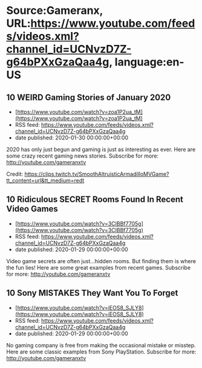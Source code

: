 # Source:Gameranx, URL:https://www.youtube.com/feeds/videos.xml?channel_id=UCNvzD7Z-g64bPXxGzaQaa4g, language:en-US

## 10 WEIRD Gaming Stories of January 2020
 - [https://www.youtube.com/watch?v=zoa1P2ua_tM](https://www.youtube.com/watch?v=zoa1P2ua_tM)
 - RSS feed: https://www.youtube.com/feeds/videos.xml?channel_id=UCNvzD7Z-g64bPXxGzaQaa4g
 - date published: 2020-01-30 00:00:00+00:00

2020 has only just begun and gaming is just as interesting as ever. Here are some crazy recent gaming news stories.
Subscribe for more: http://youtube.com/gameranxtv

Credit:
https://clips.twitch.tv/SmoothAltruisticArmadilloMVGame?tt_content=url&tt_medium=redt

## 10 Ridiculous SECRET Rooms Found In Recent Video Games
 - [https://www.youtube.com/watch?v=3CIBBf7705g](https://www.youtube.com/watch?v=3CIBBf7705g)
 - RSS feed: https://www.youtube.com/feeds/videos.xml?channel_id=UCNvzD7Z-g64bPXxGzaQaa4g
 - date published: 2020-01-29 00:00:00+00:00

Video game secrets are often just...hidden rooms. But finding them is where the fun lies! Here are some great examples from recent games.
Subscribe for more: http://youtube.com/gameranxtv

## 10 Sony MISTAKES They Want You To Forget
 - [https://www.youtube.com/watch?v=iEOS8_SJLY8](https://www.youtube.com/watch?v=iEOS8_SJLY8)
 - RSS feed: https://www.youtube.com/feeds/videos.xml?channel_id=UCNvzD7Z-g64bPXxGzaQaa4g
 - date published: 2020-01-29 00:00:00+00:00

No gaming company is free from making the occasional mistake or misstep. Here are some classic examples from Sony PlayStation.
Subscribe for more: http://youtube.com/gameranxtv

